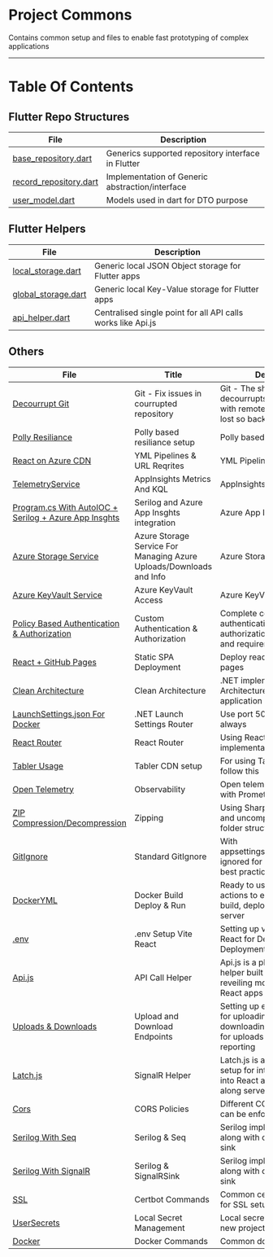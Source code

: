 # Project Commons
Contains common setup and files to enable fast prototyping of complex applications

<hr/>

# Table Of Contents

## Flutter Repo Structures

File | Description
--- | ---
<a href='commons/flutter/base_repository.md'>base_repository.dart</a> | Generics supported repository interface in Flutter
<a href='commons/flutter/record_repository.md'>record_repository.dart</a> | Implementation of Generic abstraction/interface
<a href='commons/flutter/user_model.md'>user_model.dart</a> | Models used in dart for DTO purpose

## Flutter Helpers

File | Description
--- | ---
<a href='commons/flutter/local_storage.md'>local_storage.dart</a> | Generic local JSON Object storage for Flutter apps
<a href='commons/flutter/global_storage.md'>global_storage.dart</a> | Generic local Key-Value storage for Flutter apps
<a href='commons/flutter/api_helper.md'>api_helper.dart</a> | Centralised single point for all API calls works like Api.js

## Others

File | Title | Description
--- | --- | ---
<a href='commons/decourrupt-git.md'>Decourrupt Git</a> | Git - Fix issues in courrupted repository |  Git - The shell script decourrupts git and syncs with remote (Changes will be lost so backup)
<a href='commons/resiliance.md'>Polly Resiliance</a> | Polly based resiliance setup | Polly based resiliance setup
<a href='commons/react_cdn.md'>React on Azure CDN</a> | YML Pipelines & URL Reqrites | YML Pipelines & URL Reqrites
<a href='commons/AppInsightsMetricsAndKQL.md'>TelemetryService</a> | AppInsights Metrics And KQL | AppInsights Metrics And KQL
<a href='commons/AppInsghts.md'>Program.cs With AutoIOC + Serilog + Azure App Insghts</a> | Serilog and Azure App Insghts integration | Azure App Insghts
<a href='commons/AzureStorageService.md'>Azure Storage Service</a> | Azure Storage Service For Managing Azure Uploads/Downloads and Info | Azure Storage
<a href='commons/KeyVault.md'>Azure KeyVault Service</a> | Azure KeyVault Access | Azure KeyVault Access
<a href='commons/CustomAuth.md'>Policy Based Authentication & Authorization</a> | Custom Authentication & Authorization | Complete control of authentication and authorization using handlers and requirements
<a href='commons/ghpages.md'>React + GitHub Pages</a> | Static SPA Deployment | Deploy react app to Github pages
<a href='commons/CleanArchitecture.md'>Clean Architecture</a> | Clean Architecture | .NET implementation of Clean Architecture with a sample application
<a href='commons/LaunchSettings.md'>LaunchSettings.json For Docker</a> | .NET Launch Settings Router | Use port 5000 and 5001 always
<a href='commons/Router.md'>React Router</a> | React Router | Using React router for implementation
<a href='commons/Tabler.md'>Tabler Usage</a> | Tabler CDN setup | For using Tabler in React, Just follow this
<a href='commons/OpenTelemetry.md'>Open Telemetry</a> | Observability | Open telemetry integration with Promethieus
<a href='commons/SharpCompress.md'>ZIP Compression/Decompression</a> | Zipping | Using SharpLib to compress and uncompress preserving folder structure
<a href='commons/GitIgnore.md'>GitIgnore</a> | Standard GitIgnore | With appsettings.Development.json ignored for secret keeping best practice
<a href='commons/DockerYML.md'>DockerYML</a> | Docker Build Deploy & Run | Ready to use YML for GitHub actions to enable docker build, deploy and run on server
<a href='commons/Env.md'>.env</a> | .env Setup Vite React | Setting up variables in Vite React for Development and Deployment
<a href='commons/ApiJs.md'>Api.js</a> | API Call Helper | Api.js is a plug and play API helper built using Axios in reveiling module pattern into React apps
<a href='commons/UploadDownload.md'>Uploads & Downloads</a> | Upload and Download Endpoints | Setting up endpoints in .NET for uploading and downloading and using Api.js for uploads with progress reporting
<a href='commons/LatchJs.md'>Latch.js</a> | SignalR Helper | Latch.js is a plug and play setup for integrating SignalR into React apps in a breeze along server config
<a href='commons/Cors.md'>Cors</a> | CORS Policies | Different CORS policies that can be enforced
<a href='commons/SerilogSeq.md'>Serilog With Seq</a> | Serilog & Seq | Serilog implementation in API along with custom SignalR sink
<a href='commons/SerilogSignalR.md'>Serilog With SignalR</a> | Serilog & SignalRSink | Serilog implementation in API along with custom SignalR sink
<a href='commons/Ssl.md'>SSL</a> | Certbot Commands | Common certbot commands for SSL setup on server
<a href='commons/UserSecrets.md'>UserSecrets</a> | Local Secret Management | Local secret management for new projects
<a href='commons/Docker.md'>Docker</a> | Docker Commands | Common docker commands
